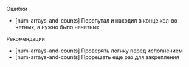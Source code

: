 Ошибки
- [num-arrays-and-counts] Перепутал и находил в конце кол-во четных, а нужно было нечетных

Рекомендации
- [num-arrays-and-counts] Проверять логику перед исполнением
- [num-arrays-and-counts] Прорешать еще раз для закрепления
